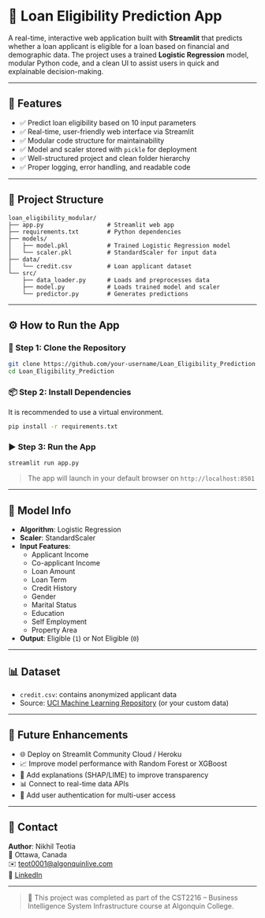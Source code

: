 
# 🏦 Loan Eligibility Prediction App

A real-time, interactive web application built with **Streamlit** that predicts whether a loan applicant is eligible for a loan based on financial and demographic data. The project uses a trained **Logistic Regression** model, modular Python code, and a clean UI to assist users in quick and explainable decision-making.

---

## 🚀 Features

- ✅ Predict loan eligibility based on 10 input parameters
- ✅ Real-time, user-friendly web interface via Streamlit
- ✅ Modular code structure for maintainability
- ✅ Model and scaler stored with `pickle` for deployment
- ✅ Well-structured project and clean folder hierarchy
- ✅ Proper logging, error handling, and readable code

---

## 📁 Project Structure

```
loan_eligibility_modular/
├── app.py                  # Streamlit web app
├── requirements.txt        # Python dependencies
├── models/
│   ├── model.pkl           # Trained Logistic Regression model
│   └── scaler.pkl          # StandardScaler for input data
├── data/
│   └── credit.csv          # Loan applicant dataset
└── src/
    ├── data_loader.py      # Loads and preprocesses data
    ├── model.py            # Loads trained model and scaler
    └── predictor.py        # Generates predictions
```

---

## ⚙️ How to Run the App

### 🔁 Step 1: Clone the Repository

```bash
git clone https://github.com/your-username/Loan_Eligibility_Prediction.git
cd Loan_Eligibility_Prediction
```

### 📦 Step 2: Install Dependencies

It is recommended to use a virtual environment.

```bash
pip install -r requirements.txt
```

### ▶️ Step 3: Run the App

```bash
streamlit run app.py
```

> The app will launch in your default browser on `http://localhost:8501`

---

## 🧠 Model Info

- **Algorithm**: Logistic Regression
- **Scaler**: StandardScaler
- **Input Features**:
  - Applicant Income
  - Co-applicant Income
  - Loan Amount
  - Loan Term
  - Credit History
  - Gender
  - Marital Status
  - Education
  - Self Employment
  - Property Area
- **Output**: Eligible (`1`) or Not Eligible (`0`)

---

## 📊 Dataset

- `credit.csv`: contains anonymized applicant data
- Source: [UCI Machine Learning Repository](https://archive.ics.uci.edu/) (or your custom data)

---

## 🎯 Future Enhancements

- 🌐 Deploy on Streamlit Community Cloud / Heroku
- 📈 Improve model performance with Random Forest or XGBoost
- 🧾 Add explanations (SHAP/LIME) to improve transparency
- 📊 Connect to real-time data APIs
- 🔐 Add user authentication for multi-user access

---

## 📧 Contact

**Author**: Nikhil Teotia  
📍 Ottawa, Canada  
✉️ teot0001@algonquinlive.com  
🔗 [LinkedIn](https://www.linkedin.com/in/nikhil-teotia-a532a21a5)

---

> 📘 This project was completed as part of the CST2216 – Business Intelligence System Infrastructure course at Algonquin College.

